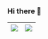 ### Hi there 👋

<!--
**StephenSLI/StephenSLI** is a ✨ _special_ ✨ repository because its `README.md` (this file) appears on your GitHub profile.

Here are some ideas to get you started:

- 🔭 I’m currently working on ...
- 🌱 I’m currently learning ...
- 👯 I’m looking to collaborate on ...
- 🤔 I’m looking for help with ...
- 💬 Ask me about ...
- 📫 How to reach me: ...
- 😄 Pronouns: ...
- ⚡ Fun fact: ...
-->

|<img src="https://github-readme-stats.vercel.app/api?username=stephensli&count_private=true&include_all_commits=true&theme=" /></a> | <a href="https://github.com/stephensli"><img src="https://github-readme-stats.vercel.app/api/top-langs/?username=stephensli&layout=compact&hide=jupyter notebook&count_private=true&langs_count=8&theme=" /></a> |
| ------------- | ------------- |
